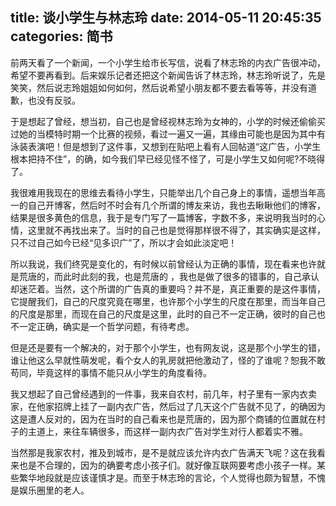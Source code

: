 title: 谈小学生与林志玲
date: 2014-05-11 20:45:35
categories: 简书
  --- 


前两天看了一个新闻，一个小学生给市长写信，说看了林志玲的内衣广告很冲动，希望不要再看到。后来娱乐记者还把这个新闻告诉了林志玲，林志玲听说了，先是笑笑，然后说志玲姐姐如何如何，然后说希望小朋友都不要去看等等，并没有道歉，也没有反驳。  


于是想起了曾经，想当初，自己也是曾经视林志玲为女神的，小学的时候还偷偷买过她的当模特时期一个比赛的视频，看过一遍又一遍，其缘由可能也是因为其中有泳装表演吧！但是想到了这件事，又想到在贴吧上看有人回帖道“这广告，小学生根本把持不住”，的确，如今我们早已经见怪不怪了，可是小学生又如何呢?不晓得了。

我很难用我现在的思维去看待小学生，只能举出几个自己身上的事情，遥想当年高一的自己开博客，然后时不时会有几个所谓的博友来访，我也去瞅瞅他们的博客，结果是很多黄色的信息，我于是专门写了一篇博客，字数不多，来说明我当时的心情，这里就不再找出来了。当时的自己也是觉得那样很不得了，其实确实是这样，只不过自己如今已经“见多识广”了，所以才会如此淡定吧！

所以我说，我们终究是变化的，有时候以前曾经认为正确的事情，现在看来也许就是荒唐的，而此时此刻的我，也是荒唐的 ，我也是做了很多的错事的，自己承认却迷茫着。当然，这个所谓的广告真的重要吗？并不是，真正重要的是这件事情，它提醒我们，自己的尺度究竟在哪里，也许那个小学生的尺度在那里，而当年自己的尺度是那里，而现在自己的尺度是这里，此时的自己不一定正确，彼时的自己也不一定正确，确实是一个哲学问题，有待考虑。

但是还是要有一个解决的，对于那个小学生，也有网友说，这是那个小学生的错，谁让他这么早就性萌发呢，看个女人的乳房就把他激动了，怪的了谁呢？恕我不敢苟同，毕竟这样的事情不能只从小学生的角度看待。

我又想起了自己曾经遇到的一件事，我来自农村，前几年，村子里有一家内衣卖家，在他家招牌上挂了一副内衣广告，然后过了几天这个广告就不见了，的确因为这是遭人反对的，因为在当时的自己看来也是荒唐的，因为那个商铺的位置就在村子的主道上，来往车辆很多，而这样一副内衣广告对学生对行人都着实不雅。

当然那是我家农村，推及到城市，是不是就应该允许内衣广告满天飞呢？这在我看来也是不合理的，因为的确要考虑小孩子们。就好像互联网要考虑小孩子一样。某些繁华地段就是应该谨慎才是。而至于林志玲的言论，个人觉得也颇为智慧，不愧是娱乐圈里的老人。


